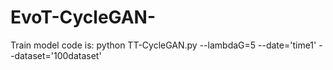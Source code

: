 # EvoT-CycleGAN-


Train model code is:
python TT-CycleGAN.py --lambdaG=5 --date='time1' --dataset='100dataset'
